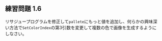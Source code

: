 ## 練習問題 1.6

リサジュープログラムを修正して`pallete`にもっと値を追加し、何らかの興味深い方法で`SetColorIndex`の第3引数を変更して複数の色で画像を生成するようにしなさい。